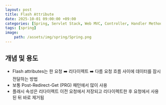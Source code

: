 ```yaml
---
layout: post
title: Flash Attribute
date: 2025-10-01 09:00:00 +09:00
categories: [Spring, Servlet Stack, Web MVC, Controller, Handler Method]
tags: [spring]
image:
    path: /assets/img/spring/Spring.png
---
```


## 개념 및 용도

- Flash attributes는 한 요청 ➡️ 리다이렉트 ➡️ 다름 요청 흐름 사이에 데이터를 잠시 전달하는 방법
- 보통 Post-Redirect-Get (PRG) 패턴에서 많이 사용
- 플래시 속성은 리다이렉트 이전 요청에서 저장되고 리다이렉트한 후 요청에서 사용된 뒤 바로 제거됨

<br>